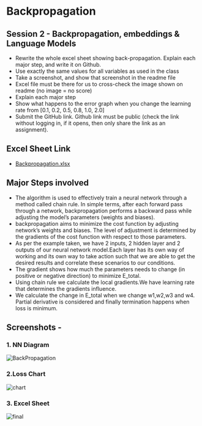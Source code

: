 # Backpropagation
## Session 2 - Backpropagation, embeddings & Language Models
- Rewrite the whole excel sheet showing back-propagation. Explain each major step, and write it on Github.
- Use exactly the same values for all variables as used in the class
- Take a screenshot, and show that screenshot in the readme file
- Excel file must be there for us to cross-check the image shown on readme (no image = no score)
- Explain each major step
- Show what happens to the error graph when you change the learning rate from [0.1, 0.2, 0.5, 0.8, 1.0, 2.0]
- Submit the GitHub link. Github link must be public (check the link without logging in, if it opens, then only share the link as an assignment).

## Excel Sheet Link
- [Backpropagation.xlsx](https://github.com/Aesh-7568/Backpropagation/files/7261043/Backpropagation.xlsx)

## Major Steps involved 
- The algorithm is used to effectively train a neural network through a method called chain rule. In simple terms, after each forward pass through a network, backpropagation performs a backward pass while adjusting the model’s parameters (weights and biases).
- backpropagation aims to minimize the cost function by adjusting network’s weights and biases. The level of adjustment is determined by the gradients of the cost function with respect to those parameters.
- As per the example taken, we have 2 inputs, 2 hidden layer and 2 outputs of our neural network model.Each layer has its own way of working and its own way to take action such that we are able to get the desired results and correlate these scenarios to our conditions.
- The gradient shows how much the parameters needs to change (in positive or negative direction) to minimize E_total.
- Using chain rule we calculate the local gradients.We have learning rate that determines the gradients influence.
- We calculate the change in E_total when we change w1,w2,w3 and w4. Partial derivative is considered and finally termination happens when loss is minimum.

## Screenshots -
### 1. NN Diagram

![BackPropagation](https://user-images.githubusercontent.com/42990724/135494478-49363450-348c-4a14-9f86-ff7552771326.png)

### 2.Loss Chart

![chart](https://user-images.githubusercontent.com/42990724/135494515-c400a432-2e1b-40a7-b344-8689cf31bb2b.png)

### 3. Excel Sheet

![final](https://user-images.githubusercontent.com/42990724/135495255-9562cf63-421e-49f5-a087-edb0ea36b6f3.png)



